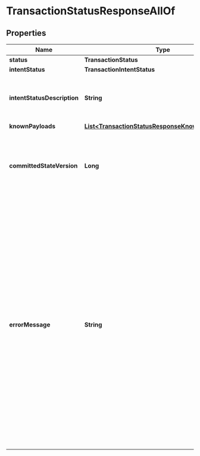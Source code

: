 

# TransactionStatusResponseAllOf


## Properties

| Name | Type | Description | Notes |
|------------ | ------------- | ------------- | -------------|
|**status** | **TransactionStatus** |  |  |
|**intentStatus** | **TransactionIntentStatus** |  |  |
|**intentStatusDescription** | **String** | An additional description to clarify the intent status.  |  |
|**knownPayloads** | [**List&lt;TransactionStatusResponseKnownPayloadItem&gt;**](TransactionStatusResponseKnownPayloadItem.md) |  |  |
|**committedStateVersion** | **Long** | If the intent was committed, this gives the state version when this intent was committed.  |  [optional] |
|**errorMessage** | **String** | The most relevant error message received, due to a rejection or commit as failure. Please note that presence of an error message doesn&#39;t imply that the intent will definitely reject or fail. This could represent a temporary error (such as out of fees), or an error with a payload which doesn&#39;t end up being committed.  |  [optional] |



